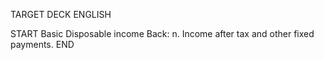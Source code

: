 TARGET DECK
ENGLISH

START
Basic
Disposable income
Back: n. Income after tax and other fixed payments.
END
